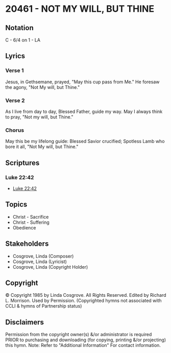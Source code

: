 # 20461 - NOT MY WILL, BUT THINE

## Notation

C - 6/4 on 1 - LA

## Lyrics

### Verse 1

Jesus, in Gethsemane, prayed, "May this cup pass from Me." He foresaw the agony, "Not My will, but Thine."

### Verse 2

As I live from day to day, Blessed Father, guide my way. May I always think to pray, "Not my will, but Thine."

### Chorus

May this be my lifelong guide: Blessed Savior crucified; Spotless Lamb who bore it all, "Not My will, but Thine."


## Scriptures

### Luke 22:42

- [Luke 22:42](https://www.biblegateway.com/passage/?search=Luke%2022%3A42)


## Topics

- Christ - Sacrifice
- Christ - Suffering
- Obedience

## Stakeholders

- Cosgrove, Linda (Composer)
- Cosgrove, Linda (Lyricist)
- Cosgrove, Linda (Copyright Holder)

## Copyright

© Copyright 1985 by Linda Cosgrove. All Rights Reserved. Edited by Richard L. Morrison. Used by Permission.
(Copyrighted hymns not associated with CCLI & hymns of Partnership status)

## Disclaimers

Permission from the copyright owner(s) &/or administrator is required PRIOR to purchasing and downloading (for copying, printing &/or projecting) this hymn.
Note: Refer to "Additional Information" For contact information.

